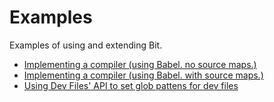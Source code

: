 # Examples

Examples of using and extending Bit.

- [Implementing a compiler (using Babel. no source maps.)](https://github.com/teambit/examples/tree/master/compilation/examples/extensions/my-compiler-no-sm)
- [Implementing a compiler (using Babel. with source maps.)](https://github.com/teambit/examples/tree/master/compilation/examples/extensions/my-compiler-sm)
- [Using Dev Files' API to set glob pattens for dev files](https://github.com/teambit/examples/tree/master/component/examples/extensions/my-dev-files)
